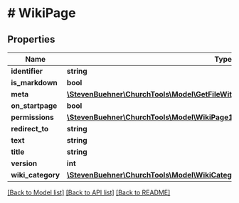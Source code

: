 # # WikiPage

## Properties

Name | Type | Description | Notes
------------ | ------------- | ------------- | -------------
**identifier** | **string** |  |
**is_markdown** | **bool** |  | [optional]
**meta** | [**\StevenBuehner\ChurchTools\Model\GetFileWithDomainType200ResponseDataInnerMeta**](GetFileWithDomainType200ResponseDataInnerMeta.md) |  | [optional]
**on_startpage** | **bool** |  | [optional]
**permissions** | [**\StevenBuehner\ChurchTools\Model\WikiPage1Permissions**](WikiPage1Permissions.md) |  | [optional]
**redirect_to** | **string** |  | [optional]
**text** | **string** |  | [optional]
**title** | **string** |  | [optional]
**version** | **int** |  | [optional]
**wiki_category** | [**\StevenBuehner\ChurchTools\Model\WikiCategory1**](WikiCategory1.md) |  | [optional]

[[Back to Model list]](../../README.md#models) [[Back to API list]](../../README.md#endpoints) [[Back to README]](../../README.md)
